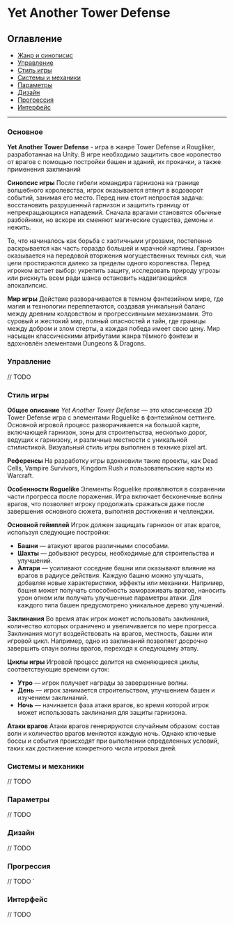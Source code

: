 # Yet Another Tower Defense

## Оглавление
- [Жанр и синописис](#основное)
- [Управление](#управление)
- [Стиль игры](#стиль-игры)
- [Системы и механики](#системы-и-механики)
- [Параметры](#параметры)
- [Дизайн](#дизайн)
- [Прогрессия](#прогрессия)
- [Интерфейс](#интерфейс)

---

### Основное
**Yet Another Tower Defense** - игра в жанре Tower Defense и Rougliker, разработанная на Unity. В игре необходимо защитить свое королество от врагов с помощью постройки башен и зданий, их прокачки, а также применения заклинаний

**Синопсис игры**
После гибели командира гарнизона на границе волшебного королевства, игрок оказывается втянут в водоворот событий, занимая его место. Перед ним стоит непростая задача: восстановить разрушенный гарнизон и защитить границу от непрекращающихся нападений. Сначала врагами становятся обычные разбойники, но вскоре их сменяют магические существа, демоны и нежить.

То, что начиналось как борьба с хаотичными угрозами, постепенно раскрывается как часть гораздо большей и мрачной картины. Гарнизон оказывается на передовой вторжения могущественных темных сил, чьи цели простираются далеко за пределы одного королевства. Перед игроком встает выбор: укрепить защиту, исследовать природу угрозы или рискнуть всем ради шанса остановить надвигающийся апокалипсис.

**Мир игры**
Действие разворачивается в темном фэнтезийном мире, где магия и технологии переплетаются, создавая уникальный баланс между древним колдовством и прогрессивными механизмами. Это суровый и жестокий мир, полный опасностей и тайн, где границы между добром и злом стерты, а каждая победа имеет свою цену. Мир насыщен классическими атрибутами жанра тёмного фэнтези и вдохновлён элементами Dungeons & Dragons.

### Управление
// TODO

### Стиль игры
**Общее описание**
*Yet Another Tower Defense* — это классическая 2D Tower Defense игра с элементами Roguelike в фэнтезийном сеттинге. Основной игровой процесс разворачивается на большой карте, включающей гарнизон, зоны для строительства, несколько дорог, ведущих к гарнизону, и различные местности с уникальной стилистикой. Визуальный стиль игры выполнен в технике pixel art.

**Референсы**
На разработку игры вдохновили такие проекты, как Dead Cells, Vampire Survivors, Kingdom Rush и пользовательские карты из Warcraft.

**Особенности Roguelike**
Элементы Roguelike проявляются в сохранении части прогресса после поражения. Игра включает бесконечные волны врагов, что позволяет игроку продолжать сражаться даже после завершения основного сюжета, выполняя достижения и челленджи.

**Основной геймплей**
Игрок должен защищать гарнизон от атак врагов, используя следующие постройки:

- **Башни** — атакуют врагов различными способами.
- **Шахты** — добывают ресурсы, необходимые для строительства и улучшений.
- **Алтари** — усиливают соседние башни или оказывают влияние на врагов в радиусе действия.
Каждую башню можно улучшать, добавляя новые характеристики, эффекты или механики. Например, башня может получать способность замораживать врагов, наносить урон огнем или получать улучшенные параметры атаки. Для каждого типа башен предусмотрено уникальное дерево улучшений.

**Заклинания**
Во время атак игрок может использовать заклинания, количество которых ограничено и увеличивается по мере прогресса. Заклинания могут воздействовать на врагов, местность, башни или игровой цикл. Например, одно из заклинаний позволяет досрочно завершить спаун волны врагов, переходя к следующему этапу.

**Циклы игры**
Игровой процесс делится на сменяющиеся циклы, соответствующие времени суток:

- **Утро** — игрок получает награды за завершенные волны.
- **День** — игрок занимается строительством, улучшением башен и изучением заклинаний.
- **Ночь** — начинается фаза атаки врагов, во время которой игрок может использовать заклинания для защиты гарнизона.

**Атаки врагов**
Атаки врагов генерируются случайным образом: состав волн и количество врагов меняются каждую ночь. Однако ключевые боссы и события происходят при выполнении определенных условий, таких как достижение конкретного числа игровых дней.

### Системы и механики
// TODO

### Параметры
// TODO

### Дизайн
// TODO

### Прогрессия
// TODO
`
### Интерфейс
// TODO